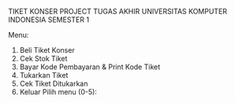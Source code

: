 TIKET KONSER PROJECT TUGAS AKHIR UNIVERSITAS KOMPUTER INDONESIA SEMESTER 1

Menu:
1. Beli Tiket Konser
2. Cek Stok Tiket
3. Bayar Kode Pembayaran & Print Kode Tiket
4. Tukarkan Tiket
5. Cek Tiket Ditukarkan
0. Keluar
Pilih menu (0-5):
